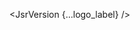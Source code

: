 <script lang="ts">
  import { JsrVersion } from 'svelte-shields'
  import type { JsrVersionPropsType } from 'svelte-shields';
  
  const logo_label: JsrVersionPropsType = {
    scope: '@hono',
    packageName: 'svelte',
    logo: 'svelte',
    label: 'SVELTE'
  }
</script>

<JsrVersion {...logo_label} />